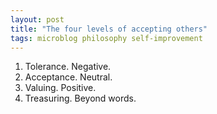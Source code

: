 ```yaml
---
layout: post
title: "The four levels of accepting others"
tags: microblog philosophy self-improvement
---
```

1. Tolerance. Negative.
2. Acceptance. Neutral.
3. Valuing. Positive.
4. Treasuring. Beyond words.
